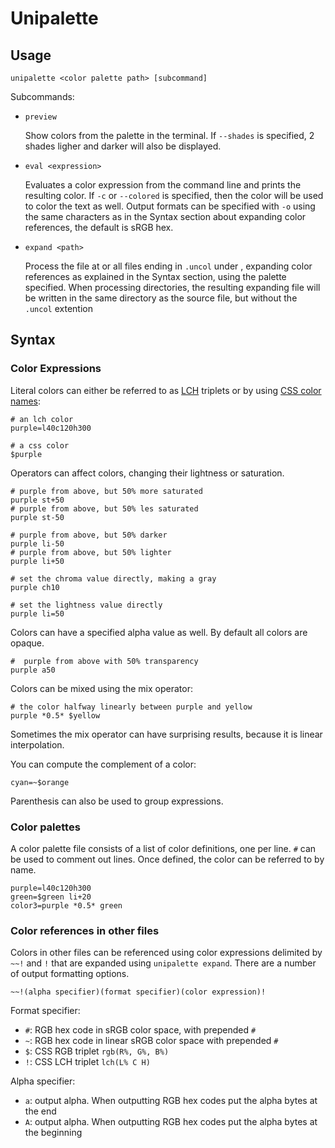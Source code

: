 # Unipalette

## Usage

`unipalette <color palette path> [subcommand]`

Subcommands:

- `preview`

    Show colors from the palette in the terminal. If `--shades` is specified, 2 shades ligher and darker will also be displayed.

- `eval <expression>`

    Evaluates a color expression from the command line and prints the resulting color. If `-c` or `--colored` is specified, then the color will be used to color the text as well. Output formats can be specified with `-o` using the same characters as in the Syntax section about expanding color references, the default is sRGB hex.

- `expand <path>`

    Process the file at <path> or all files ending in `.uncol` under <path>, expanding color references as explained in the Syntax section, using the palette specified. When processing directories, the resulting expanding file will be written in the same directory as the source file, but without the `.uncol` extention

## Syntax

### Color Expressions
Literal colors can either be referred to as [LCH](https://en.wikipedia.org/wiki/CIELAB_color_space#Cylindrical_model) triplets or by using [CSS color names](https://www.w3.org/TR/SVG/types.html#ColorKeywords):
```
# an lch color
purple=l40c120h300

# a css color
$purple
```

Operators can affect colors, changing their lightness or saturation.
```
# purple from above, but 50% more saturated
purple st+50
# purple from above, but 50% les saturated
purple st-50

# purple from above, but 50% darker
purple li-50
# purple from above, but 50% lighter
purple li+50

# set the chroma value directly, making a gray
purple ch10

# set the lightness value directly
purple li=50
```

Colors can have a specified alpha value as well. By default all colors are opaque.
```
#  purple from above with 50% transparency
purple a50
```

Colors can be mixed using the mix operator:
```
# the color halfway linearly between purple and yellow
purple *0.5* $yellow
```
Sometimes the mix operator can have surprising results, because it is linear interpolation.

You can compute the complement of a color:
```
cyan=~$orange
```

Parenthesis can also be used to group expressions.

### Color palettes
A color palette file consists of a list of color definitions, one per line. `#` can be used to comment out lines. Once defined, the color can be referred to by name.

```
purple=l40c120h300
green=$green li+20
color3=purple *0.5* green
```

### Color references in other files
Colors in other files can be referenced using color expressions delimited by `~~!` and `!` that are expanded using `unipalette expand`. There are a number of output formatting options.
```
~~!(alpha specifier)(format specifier)(color expression)!
```

Format specifier:

- `#`: RGB hex code in sRGB color space, with prepended `#`
- `~`: RGB hex code in linear sRGB color space with prepended `#`
- `$`: CSS RGB triplet `rgb(R%, G%, B%)`
- `!`: CSS LCH triplet `lch(L% C H)`

Alpha specifier:

- `a`: output alpha. When outputting RGB hex codes put the alpha bytes at the end
- `A`: output alpha. When outputting RGB hex codes put the alpha bytes at the beginning

